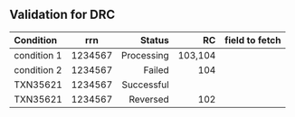 ## Validation for DRC

| Condition | rrn | Status | RC | field to fetch|
| :--- | :----: | ---: | ---:| --:|
| condition 1 | 1234567 | Processing | 103,104 ||
| condition 2 | 1234567 |  Failed| 104 ||
| TXN35621 | 1234567 |  Successful||
| TXN35621 | 1234567 |  Reversed| 102||
